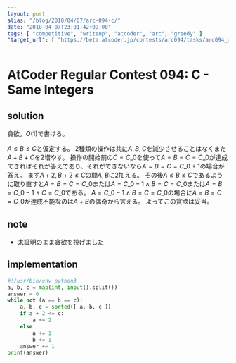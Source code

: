 ```yaml
---
layout: post
alias: "/blog/2018/04/07/arc-094-c/"
date: "2018-04-07T23:01:42+09:00"
tags: [ "competitive", "writeup", "atcoder", "arc", "greedy" ]
"target_url": [ "https://beta.atcoder.jp/contests/arc094/tasks/arc094_a" ]
---
```


# AtCoder Regular Contest 094: C - Same Integers

## solution

貪欲。$O(1)$で書ける。

$A \le B \le C$と仮定する。
$2$種類の操作は共に$A, B, C$を減少させることはなくまた$A + B + C$を$2$増やす。
操作の開始前の$C = C\_0$を使って$A = B = C = C\_0$が達成できればそれが答えであり、それができないなら$A = B = C = C\_0 + 1$の場合が答え。
まず$A + 2, B + 2 \le C$の間$A, B$に$2$加える。
その後$A \le B \le C$であるように取り直すと$A = B = C = C\_0$または$A = C\_0 - 1 \land B = C = C\_0$または$A = B = C\_0 - 1 \land C = C\_0$である。
$A = C\_0 - 1 \land B = C = C\_0$の場合に$A = B = C = C\_0$が達成不能なのは$A + B$の偶奇から言える。
よってこの貪欲は妥当。

## note

-   未証明のまま貪欲を投げました

## implementation

``` python
#!/usr/bin/env python3
a, b, c = map(int, input().split())
answer = 0
while not (a == b == c):
    a, b, c = sorted([ a, b, c ])
    if a + 2 <= c:
        a += 2
    else:
        a += 1
        b += 1
    answer += 1
print(answer)
```
